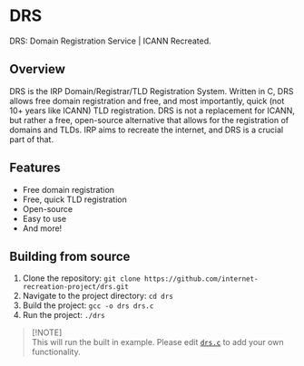 # DRS
DRS: Domain Registration Service | ICANN Recreated.

## Overview
DRS is the IRP Domain/Registrar/TLD Registration System. Written in C, DRS allows free domain registration and free, and most importantly, quick (not 10+ years like ICANN) TLD registration. DRS is not a replacement for ICANN, but rather a free, open-source alternative that allows for the registration of domains and TLDs. IRP aims to recreate the internet, and DRS is a crucial part of that.

## Features
- Free domain registration
- Free, quick TLD registration
- Open-source
- Easy to use
- And more!

## Building from source
1. Clone the repository: `git clone https://github.com/internet-recreation-project/drs.git`
2. Navigate to the project directory: `cd drs`
3. Build the project: `gcc -o drs drs.c`
4. Run the project: `./drs`

> [!NOTE]\
> This will run the built in example. Please edit [`drs.c`](drs.c) to add your own functionality.

